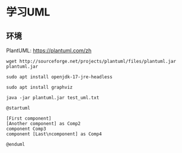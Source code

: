 # 学习UML

##  环境

PlantUML: https://plantuml.com/zh

```
wget http://sourceforge.net/projects/plantuml/files/plantuml.jar plantuml.jar 

sudo apt install openjdk-17-jre-headless 

sudo apt install graphviz 

java -jar plantuml.jar test_uml.txt
```

```plantuml
@startuml

[First component]
[Another component] as Comp2
component Comp3
component [Last\ncomponent] as Comp4

@enduml
```
